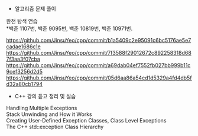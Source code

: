 - 알고리즘 문제 풀이

완전 탐색 연습  
 \*백준 1107번, 백준 9095번, 백준 10819번, 백준 10971번.

https://github.com/JinsuYeo/cpp/commit/b1a5409c2e95091c6bc5176ae5e7cadae1686c1e  
https://github.com/JinsuYeo/cpp/commit/7f3588f29012672c892258318d687f3aa3f07cba  
https://github.com/JinsuYeo/cpp/commit/a69dab04ef7552fb027bb999b11c9cef3256d2d5  
https://github.com/JinsuYeo/cpp/commit/05d6aa86a54cd1d5329a4fd4db5fd32a80cb1794

- C++ 강의 듣고 정리 및 실습

Handling Multiple Exceptions  
Stack Unwinding and How it Works  
Creating User-Defined Exception Classes, Class Level Exceptions  
The C++ std::exception Class Hierarchy
